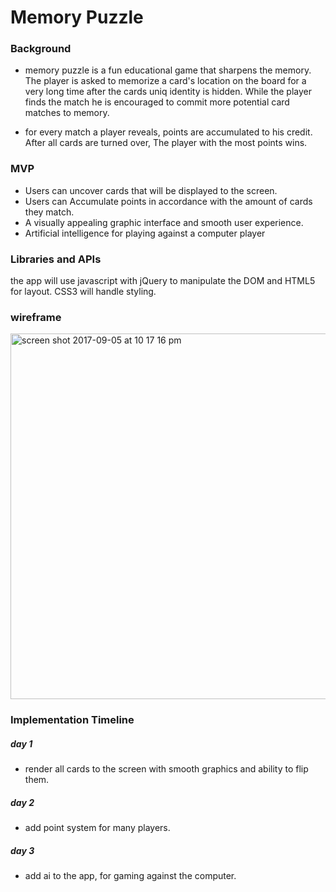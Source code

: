 

# Memory Puzzle

### Background

 - memory puzzle is a fun educational game that sharpens the memory. The player is asked to memorize a card's location on the board for a very long time after the cards uniq identity is hidden. While the player finds the match he is encouraged to commit more potential card matches to memory.

- for every match a player reveals, points are accumulated to his credit. After all cards are turned over, The player with the most points wins.


### MVP

 -  Users can uncover cards that will be displayed to the screen.
 -  Users can Accumulate points in accordance with the amount of cards they match.
 - A visually appealing graphic interface and smooth user experience.  
 -  Artificial intelligence for playing against a computer player    

### Libraries and APIs

the app will use javascript with jQuery to manipulate the DOM and HTML5 for layout. CSS3 will handle styling.


### wireframe

<img width="585" alt="screen shot 2017-09-05 at 10 17 16 pm" src="https://user-images.githubusercontent.com/20543351/30091530-1223f288-9288-11e7-8dea-071473234763.png">


### Implementation Timeline

##### day 1
- render all cards to the screen with smooth graphics and ability to flip them.
##### day 2
- add point system for many players.
##### day 3
 - add ai to the app, for gaming against the computer.
